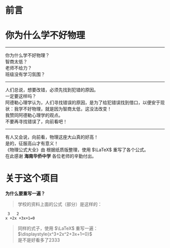 <h1>前言</h1>
<h1>你为什么学不好物理</h1>
<hr />
<p>你为什么学不好物理？<br />
智商太低？<br />
老师不给力？<br />
班级没有学习氛围？</p>
<hr />
<p>人们总说，想要改错，必须先找到犯错的原因。<br />
一定要这样吗？<br />
阿德勒心理学认为，人们寻找错误的原因，是为了给犯错误找到借口，以便安于现状：我学不好物理，就是因为智商太低，这没法改变！<br />
我赞同阿德勒心理学的观点。<br />
不要再寻找错误了，向前看吧！</p>
<hr />
<p>有人又会说，向前看，物理这座大山真的好高！<br />
是的，征服高山才有意义！<br />
《物理公式大全》由 <a href="http://lzk.ac.cn"></a>  根据纸质版整理，使用 $\LaTeX$ 重写了各个公式。<br />
在此感谢 <strong>海南华侨中学</strong> 各位老师的辛勤付出。</p>
<h1>关于这个项目</h1>
<p><strong>为什么要重写一遍？</strong></p>
<blockquote>
<p>学校的资料上面的公式（部分）是这样的：</p>
</blockquote>
<pre><code class="language-text"> 3   2
x +2x +3x+1=0
</code></pre>
<blockquote>
<p>同样的式子，使用 $\LaTeX$ 重写一遍：<br />
$\displaystyle{x^3+2x^2+3x+1=0}$<br />
是不是好看多了2333</p>
</blockquote>
